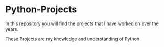 # Python-Projects

In this repository you will find the projects that I have worked on over the years.

These Projects are my knowledge and understanding of Python

